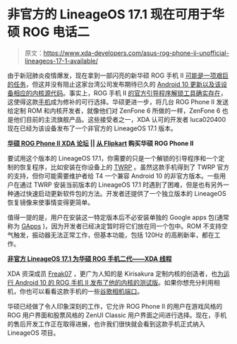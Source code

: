 # 非官方的 LineageOS 17.1 现在可用于华硕 ROG 电话二

> 原文：<https://www.xda-developers.com/asus-rog-phone-ii-unofficial-lineageos-17-1-available/>

由于新冠肺炎疫情爆发，现在拿到一部闪亮的新华硕 ROG 手机 II [可能是一项艰巨的任务](https://www.xda-developers.com/asus-warns-users-rog-phone-ii-short-supply-coronavirus-situation/)，但这并没有阻止这家台湾公司发布期待已久的 [Android 10 更新以及该设备相应的内核源代码](https://www.xda-developers.com/asus-rog-phone-ii-android-10-kernel-source-code-release/)。事实上，ROG 手机 II [的官方引导程序解锁工具确实存在](https://www.xda-developers.com/asus-rog-phone-ii-bootloader-unlock-tool-kernel-source-code/)，这使得这款[手机](https://www.xda-developers.com/asus-rog-phone-ii-specs-features-pricing-availability/)成为修补的可行选择。华硕更进一步，将几台 ROG Phone II 发送给定制 ROM 和内核开发者，就像他们对 ZenFone 6 所做的一样，ZenFone 6 也是他们目前的主流旗舰产品。这些接受者之一，XDA 认可的开发者 luca020400 现在已经为该设备发布了一个非官方的 LineageOS 17.1 版本。

**[华硕 ROG Phone II XDA 论坛](https://forum.xda-developers.com/rog-phone-2) || [从 Flipkart](https://www.flipkart.com/asus-rog-phone-ii-black-128-gb/p/itm99be8e028a908) 购买华硕 ROG Phone II**

要试用这个版本的 LineageOS‌ 17.1，你需要的只是一个解锁的引导程序和一个定制的恢复程序，比如安装在你设备上的 [TWRP](https://www.xda-developers.com/how-to-install-twrp/) 。虽然这款手机得到了 TWRP 官方的支持，但你可能需要维护者给 T4 一个兼容 Android 10 的非官方版本。一些用户在通过 TWRP 安装当前版本的 LineageOS‌ 17.1 时遇到了困难，但是也有另外一种通过快速启动更新软件包的方法。开发者还提供了一个独立版本的 LineageOS 恢复镜像来使事情变得更简单。

值得一提的是，用户在安装这一特定版本后不必安装单独的 Google apps 包(通常称为 [GApps](https://www.xda-developers.com/open-gapps-android-10-roms/) )，因为开发者已经决定暂时将它们放在同一个包中。ROM 不支持空气触发，振动器无法正常工作，但基本功能，包括 120Hz 的高刷新率，都在工作。

**[非官方 LineageOS 17.1 为华硕 ROG 手机二代——XDA 线程](https://forum.xda-developers.com/rog-phone-2/development/rom-lineageos-17-1-t4069113)**

XDA 资深成员 [Freak07](https://forum.xda-developers.com/member.php?u=3428502) ，更广为人知的是 Kirisakura 定制内核的创造者，也[为运行 Android 10 的 ROG 手机 II 发布了他的内核的测试版](https://forum.xda-developers.com/showpost.php?p=82008031)。如果你想充分利用相机，你也可以看看这款手机的一些[谷歌相机端口](https://forum.xda-developers.com/rog-phone-2/themes/app-google-camera-mod-t3970371)。

华硕已经做了令人印象深刻的工作，它允许 ROG Phone II 的用户在游戏风格的 ROG 用户界面和股票风格的 ZenUI Classic 用户界面之间进行选择。现在，手机的售后开发工作正在取得进展，也许我们很快就会看到这款手机正式纳入 LineageOS 项目。